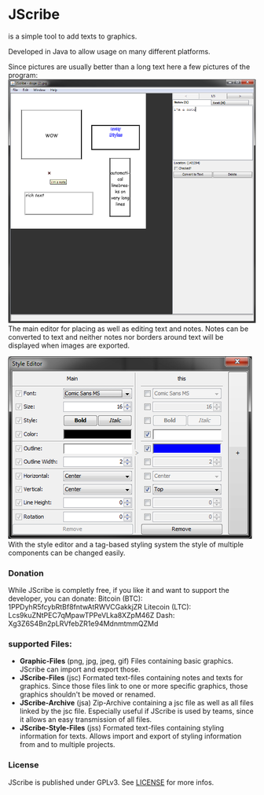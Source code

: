 # JScribe
is a simple tool to add texts to graphics.

Developed in Java to allow usage on many different platforms.

Since pictures are usually better than a long text here a few pictures of the program:
![main window](https://raw.githubusercontent.com/friendlyOverlordDev/JScribe/master/screenshot/mainWindow.png)
The main editor for placing as well as editing text and notes.
Notes can be converted to text and neither notes nor borders around text will be displayed when images are exported.

![the style editor](https://raw.githubusercontent.com/friendlyOverlordDev/JScribe/master/screenshot/styleEditor.png)
With the style editor and a tag-based styling system the style of multiple components can be changed easily.


### Donation
While JScribe is completly free, if you like it and want to support the developer, you can donate:
Bitcoin (BTC): 1PPDyhR5fcybRtBf8fntwAtRWVCGakkjZR
Litecoin (LTC): Lcs9kuZNtPEC7qMpawTPPeVLka8XZpM46Z
Dash: Xg3Z6S4Bn2pLRVfebZR1e94MdnmtmmQZMd


### supported Files:
* __Graphic-Files__ (png, jpg, jpeg, gif)
Files containing basic graphics. JScribe can import and export those.
* __JScribe-Files__ (jsc)
Formated text-files containing notes and texts for graphics.
Since those files link to one or more specific graphics, those graphics shouldn't be moved or renamed.
* __JScribe-Archive__ (jsa)
Zip-Archive containing a jsc file as well as all files linked by the jsc file.
Especially useful if JScribe is used by teams, since it allows an easy transmission of all files.
* __JScribe-Style-Files__ (jss)
Formated text-files containing styling information for texts.
Allows import and export of styling information from and to multiple projects.




### License
JScribe is published under GPLv3.
See [LICENSE](LICENSE) for more infos.


